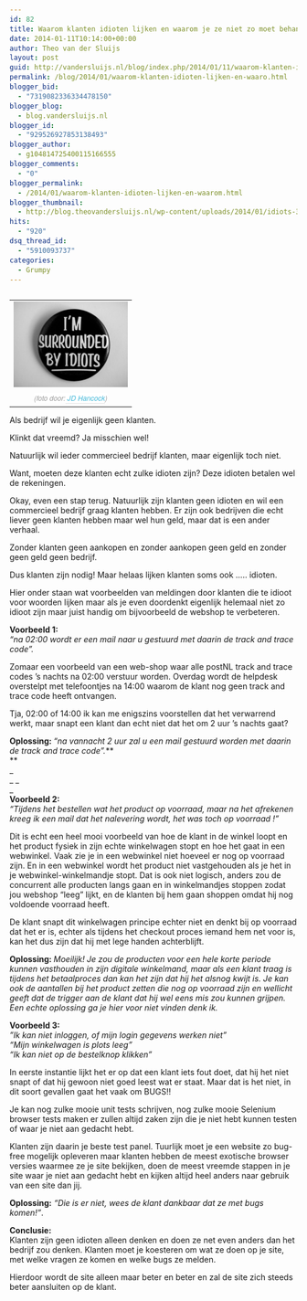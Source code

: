 ```yaml
---
id: 82
title: Waarom klanten idioten lijken en waarom je ze niet zo moet behandelen.
date: 2014-01-11T10:14:00+00:00
author: Theo van der Sluijs
layout: post
guid: http://vandersluijs.nl/blog/index.php/2014/01/11/waarom-klanten-idioten-lijken-en-waaro/
permalink: /blog/2014/01/waarom-klanten-idioten-lijken-en-waaro.html
blogger_bid:
  - "7319082336334478150"
blogger_blog:
  - blog.vandersluijs.nl
blogger_id:
  - "929526927853138493"
blogger_author:
  - g104814725400115166555
blogger_comments:
  - "0"
blogger_permalink:
  - /2014/01/waarom-klanten-idioten-lijken-en-waarom.html
blogger_thumbnail:
  - http://blog.theovandersluijs.nl/wp-content/uploads/2014/01/idiots-300x225.jpg
hits:
  - "920"
dsq_thread_id:
  - "5910093737"
categories:
  - Grumpy
---
```

<table cellpadding="0" cellspacing="0" style="float: left; margin-right: 1em; text-align: left;">
  <tr>
    <td style="text-align: center;">
      <a href="/images/2014/01/idiots.jpg" style="clear: left; margin-bottom: 1em; margin-left: auto; margin-right: auto;"><img border="0" src="/images/2014/01/idiots-300x225.jpg" height="150" width="200" /></a>
    </td>
  </tr>
  
  <tr>
    <td style="text-align: center;">
      <em style="background-color: white; border: 0px; color: rgba(0, 0, 0, 0.4); font-family: 'Proxima Nova Italic', 'Helvetica Neue', Calibri, 'Droid Sans', Helvetica, Arial, sans-serif; font-size: 0.875em; line-height: 22.399999618530273px; margin: 0px; outline: 0px; padding: 0px; text-align: start; vertical-align: baseline;">(foto door:<a href="http://www.flickr.com/photos/83346641@N00/3540861791/" style="-webkit-tap-highlight-color: rgba(229, 59, 44, 0.4); background-color: transparent; border-bottom-color: rgba(0, 0, 0, 0.0980392); border-bottom-style: solid; border-bottom-width: 0.08em; color: #41b7d8; margin: 0px; padding: 0px 0px 0.07em; text-decoration: none; vertical-align: baseline;">&nbsp;JD Hancock</a>)</em>
    </td>
  </tr>
</table>

Als bedrijf wil je eigenlijk geen klanten.

Klinkt dat vreemd? Ja misschien wel!

Natuurlijk wil ieder commercieel bedrijf klanten, maar eigenlijk toch niet.

Want, moeten deze klanten echt zulke idioten zijn? Deze idioten betalen wel de rekeningen.  
<!--more-->

Okay, even een stap terug. Natuurlijk zijn klanten geen idioten en wil een commercieel bedrijf graag klanten hebben. Er zijn ook bedrijven die echt liever geen klanten hebben maar wel hun geld, maar dat is een ander verhaal.

Zonder klanten geen aankopen en zonder aankopen geen geld en zonder geen geld geen bedrijf.

Dus klanten zijn nodig!&nbsp;Maar helaas lijken klanten soms ook &#8230;.. idioten.

Hier onder staan wat voorbeelden van meldingen door klanten die te idioot voor woorden lijken maar als je even doordenkt eigenlijk helemaal niet zo idioot zijn maar juist handig om bijvoorbeeld de webshop te verbeteren.

**Voorbeeld 1:**  
_&#8220;na 02:00 wordt er een mail naar u gestuurd met daarin de track and trace code&#8221;._

Zomaar een voorbeeld van een web-shop waar alle postNL track and trace codes &#8217;s nachts na 02:00 verstuur worden.&nbsp;Overdag wordt de helpdesk overstelpt met telefoontjes na 14:00 waarom de klant nog geen track and trace code heeft ontvangen.

Tja, 02:00 of 14:00 ik kan me enigszins voorstellen dat het verwarrend werkt, maar snapt een klant dan echt niet dat het om 2 uur &#8217;s nachts gaat?

**Oplossing:&nbsp;**_&#8220;na vannacht 2 uur zal u een mail gestuurd worden met daarin de track and trace code&#8221;._**  
**   
_  
_ _  
_   
**Voorbeeld 2:**  
_&#8220;Tijdens het bestellen wat het product op voorraad, maar na het afrekenen kreeg ik een mail dat het nalevering wordt, het was toch op voorraad !&#8221;_

Dit is echt een heel mooi voorbeeld van hoe de klant in de winkel loopt en het product fysiek in zijn echte winkelwagen stopt en hoe het gaat in een webwinkel. Vaak zie je in een webwinkel niet hoeveel er nog op voorraad zijn. En in een webwinkel wordt het product niet vastgehouden als je het in je webwinkel-winkelmandje stopt. Dat is ook niet logisch, anders zou de concurrent alle producten langs gaan en in winkelmandjes stoppen zodat jou webshop &#8220;leeg&#8221; lijkt, en de klanten bij hem gaan shoppen omdat hij nog voldoende voorraad heeft.

De klant snapt dit winkelwagen principe echter niet en denkt bij op voorraad dat het er is, echter als tijdens het checkout proces iemand hem net voor is, kan het dus zijn dat hij met lege handen achterblijft.

**Oplossing:&nbsp;**_Moeilijk! Je zou de producten voor een hele korte periode kunnen vasthouden in zijn digitale winkelmand, maar als een klant traag is tijdens het betaalproces dan kan het zijn dat hij het alsnog kwijt is. Je kan ook de aantallen bij het product zetten die nog op voorraad zijn en wellicht geeft dat de trigger aan de klant dat hij wel eens mis zou kunnen grijpen. Een echte oplossing ga je hier voor niet vinden denk ik._

**Voorbeeld 3:**  
_&#8221;Ik kan niet inloggen, of mijn login gegevens werken niet&#8221;_  
_&#8220;Mijn winkelwagen is plots leeg&#8221;_  
_&#8220;Ik kan niet op de bestelknop klikken&#8221;_

In eerste instantie lijkt het er op dat een klant iets fout doet, dat hij het niet snapt of dat hij gewoon niet goed leest wat er staat. Maar dat is het niet, in dit soort gevallen gaat het vaak om BUGS!!

Je kan nog zulke mooie unit tests schrijven, nog zulke mooie&nbsp;Selenium browser tests maken er zullen altijd zaken zijn die je niet hebt kunnen testen of waar je niet aan gedacht hebt.

Klanten zijn daarin je beste test panel. Tuurlijk moet je een website zo bug-free mogelijk opleveren maar klanten hebben de meest exotische browser versies waarmee ze je site bekijken, doen de meest vreemde stappen in je site waar je niet aan gedacht hebt en kijken altijd heel anders naar gebruik van een site dan jij.

**Oplossing:** _&#8220;Die is er niet, wees de klant dankbaar dat ze met bugs komen!&#8221;_.

**Conclusie:&nbsp;**  
Klanten zijn geen idioten alleen denken en doen ze net even anders dan het bedrijf zou denken. Klanten moet je koesteren om wat ze doen op je site, met welke vragen ze komen en welke bugs ze melden.

Hierdoor wordt de site alleen maar beter en beter en zal de site zich steeds beter aansluiten op de klant.
